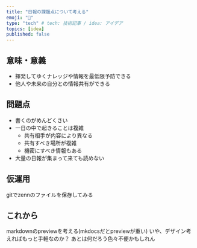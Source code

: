 ```yaml
---
title: "日報の課題点について考える"
emoji: "🦔"
type: "tech" # tech: 技術記事 / idea: アイデア
topics: [idea]
published: false
---
```


## 意味・意義

- 揮発してゆくナレッジや情報を最低限予防できる
- 他人や未来の自分との情報共有ができる

## 問題点

- 書くのがめんどくさい
- 一日の中で起きることは複雑
  - 共有相手が内容により異なる
  - 共有すべき場所が複雑
  - 機密にすべき情報もある
- 大量の日報が集まって来ても読めない

## 仮運用

gitでzennのファイルを保存してみる

## これから

markdownのpreviewを考える(mkdocsだとpreviewが重い)
いや、デザイン考えればもっと手軽なのか？
あとは何だろう色々不便かもしれん
